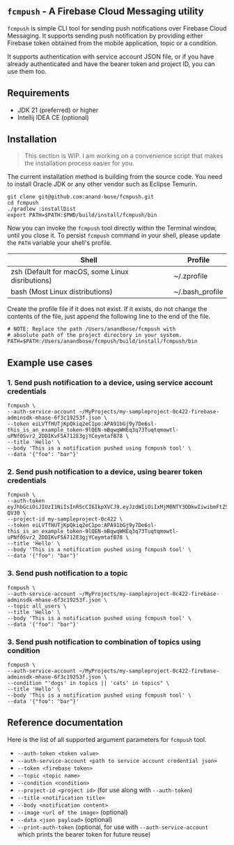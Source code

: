 ## `fcmpush` - A Firebase Cloud Messaging utility

`fcmpush` is simple CLI tool for sending push notifications over Firebase Cloud Messaging. It supports sending
push notification by providing either Firebase token obtained from the mobile application, topic or a condition.

It supports authentication with service account JSON file, or if you have already authenticated and have the
bearer token and project ID, you can use them too.

## Requirements
* JDK 21 (preferred) or higher
* Intellij IDEA CE (optional)

## Installation

> This section is WIP. I am working on a convenience script that makes the installation process easier for you.

The current installation method is building from the source code. You need to install Oracle JDK or any other
vendor such as Eclipse Temurin.

```shell
git clone git@github.com:anand-bose/fcmpush.git
cd fcmpush
./gradlew :installDist
export PATH=$PATH:$PWD/build/install/fcmpush/bin
```
Now you can invoke the `fcmpush` tool directly within the Terminal window, until you close it. To persist `fcmpush`
command in your shell, please update the `PATH` variable your shell's profile.

| Shell                                            | Profile         |
|--------------------------------------------------|-----------------|
| zsh (Default for macOS, some Linux disributions) | ~/.zprofile     |
| bash (Most Linux distributions)                  | ~/.bash_profile |

Create the profile file if it does not exist. If it exists, do not change the contents of the file, just append the
following line to the end of the file.

```shell
# NOTE: Replace the path /Users/anandbose/fcmpush with
# absolute path of the project directory in your system.
PATH=$PATH:/Users/anandbose/fcmpush/build/install/fcmpush/bin
```

## Example use cases

### 1. Send push notification to a device, using service account credentials

```shell
fcmpush \                        
--auth-service-account ~/MyProjects/my-sampleproject-0c422-firebase-adminsdk-mhase-6f3c19253f.json \
--token eiLVTfHUTjKpQkiq2eC1po:APA91bGj9y7De6sl-this_is_an_example_token-9lQEN-mBqwqWHEq3q73Tuqtqmowtl-uPNf0Svr2_2DDIKvF5A712E3gjYCeymtafB78 \
--title 'Hello' \
--body 'This is a notification pushed using fcmpush tool' \
--data '{"foo": "bar"}'
```

### 2. Send push notification to a device, using bearer token credentials

```shell
fcmpush \                        
--auth-token eyJhbGciOiJIUzI1NiIsInR5cCI6IkpXVCJ9.eyJzdWIiOiIxMjM0NTY3ODkwIiwibmFtZSI6IkpvaG4gRG9lIiwiYWRtaW4iOnRydWUsImlhdCI6MTUxNjIzOTAyMn0.KMUFsIDTnFmyG3nMiGM6H9FNFUROf3wh7SmqJp-QV30 \
--project-id my-sampleproject-0c422 \
--token eiLVTfHUTjKpQkiq2eC1po:APA91bGj9y7De6sl-this_is_an_example_token-9lQEN-mBqwqWHEq3q73Tuqtqmowtl-uPNf0Svr2_2DDIKvF5A712E3gjYCeymtafB78 \
--title 'Hello' \
--body 'This is a notification pushed using fcmpush tool' \
--data '{"foo": "bar"}'
```

### 3. Send push notification to a topic

```shell
fcmpush \                        
--auth-service-account ~/MyProjects/my-sampleproject-0c422-firebase-adminsdk-mhase-6f3c19253f.json \
--topic all_users \
--title 'Hello' \
--body 'This is a notification pushed using fcmpush tool' \
--data '{"foo": "bar"}'
```

### 3. Send push notification to combination of topics using condition

```shell
fcmpush \                        
--auth-service-account ~/MyProjects/my-sampleproject-0c422-firebase-adminsdk-mhase-6f3c19253f.json \
--condition "'dogs' in topics || 'cats' in topics" \
--title 'Hello' \
--body 'This is a notification pushed using fcmpush tool' \
--data '{"foo": "bar"}'
```

## Reference documentation

Here is the list of all supported argument parameters for `fcmpush` tool.

* `--auth-token <token value>`
* `--auth-service-account <path to service account credential json>`
* `--token <firebase token>`
* `--topic <topic name>`
* `--condition <condition>`
* `--project-id <project id>` (for use along with `--auth-token`)
* `--title <notification title>`
* `--body <notification content>`
* `--image <url of the image>` (optional)
* `--data <json payload>` (optional)
* `--print-auth-token` (optional, for use with `--auth-service-account` which prints the bearer token for future reuse)